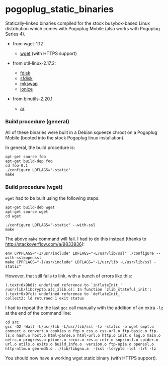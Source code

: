 # pogoplug_static_binaries
Statically-linked binaries compiled for the stock busybox-based Linux distribution which comes with Pogoplug Mobile (also works with Pogoplug Series 4).

* from wget-1.12
  * [wget](https://github.com/pepaslabs/pogoplug_static_binaries/blob/master/bin/wget?raw=true) (with HTTPS support)

* from util-linux-2.17.2:
  * [fdisk](https://github.com/pepaslabs/pogoplug_static_binaries/blob/master/bin/fdisk?raw=true)
  * [sfdisk](https://github.com/pepaslabs/pogoplug_static_binaries/blob/master/bin/sfdisk?raw=true)
  * [mkswap](https://github.com/pepaslabs/pogoplug_static_binaries/blob/master/bin/mkswap?raw=true)
  * [ionice](https://github.com/pepaslabs/pogoplug_static_binaries/blob/master/bin/ionice?raw=true)

* from binutils-2.20.1
  * [ar](https://github.com/pepaslabs/pogoplug_static_binaries/blob/master/bin/ar?raw=true)

### Build procedure (general)

All of these binaries were built in a Debian squeeze chroot on a Pogoplug Mobile (booted into the stock Pogoplug linux installation).

In general, the build procedure is:

```
apt-get source foo
apt-get build-dep foo
cd foo-0.1
./configure LDFLAGS='-static'
make
```

### Build procedure (wget)

`wget` had to be built using the following steps.

```
apt-get build-deb wget
apt-get source wget
cd wget
```

```
./configure LDFLAGS="-static" --with-ssl
make
```

The above `make` command will fail.  I had to do this instead (thanks to http://stackoverflow.com/a/9833936):

```
env CPPFLAGS="-I/usr/include" LDFLAGS="-L/usr/lib/ssl" ./configure --with-ssl=openssl
make CPPFLAGS="-I/usr/include" LDFLAGS="-L/usr/lib -L/usr/lib/ssl -static"
```

However, that still fails to link, with a bunch of errors like this:

```
(.text+0x9b0): undefined reference to `inflateInit_'
/usr/lib/libcrypto.a(c_zlib.o): In function `zlib_stateful_init':
(.text+0x9fc): undefined reference to `deflateInit_'
collect2: ld returned 1 exit status
```

I had to repeat the the last `gcc` call manually with the addition of an extra `-lz` at the end of the command line:

```
cd src
gcc -O2 -Wall -L/usr/lib -L/usr/lib/ssl -lz -static -o wget cmpt.o connect.o convert.o cookies.o ftp.o css.o css-url.o ftp-basic.o ftp-ls.o hash.o host.o html-parse.o html-url.o http.o init.o log.o main.o netrc.o progress.o ptimer.o recur.o res.o retr.o snprintf.o spider.o url.o utils.o exits.o build_info.o  version.o ftp-opie.o openssl.o http-ntlm.o gen-md5.o ../lib/libgnu.a  -lssl -lcrypto -ldl -lrt -lz
```

You should now have a working wget static binary (with HTTPS support).

